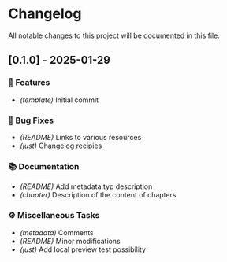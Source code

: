 # Changelog

All notable changes to this project will be documented in this file.

## [0.1.0] - 2025-01-29

### 🚀 Features

- *(template)* Initial commit

### 🐛 Bug Fixes

- *(README)* Links to various resources
- *(just)* Changelog recipies

### 📚 Documentation

- *(README)* Add metadata.typ description
- *(chapter)* Description of the content of chapters

### ⚙️ Miscellaneous Tasks

- *(metadata)* Comments
- *(README)* Minor modifications
- *(just)* Add local preview test possibility

<!-- generated by git-cliff -->
